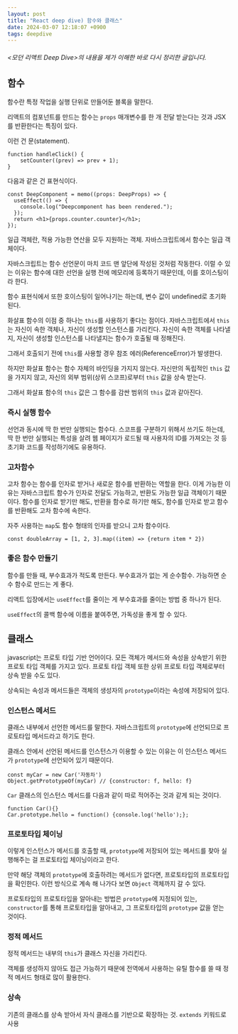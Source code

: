 ```yaml
---
layout: post
title: "React deep dive) 함수와 클래스"
date: 2024-03-07 12:18:07 +0900
tags: deepdive
---
```


###### \<모던 리액트 Deep Dive\>의 내용을 제가 이해한 바로 다시 정리한 글입니다.

## 함수

함수란 특정 작업을 실행 단위로 만들어둔 블록을 말한다.

리액트의 컴포넌트를 만드는 함수는 `props` 매개변수를 한 개 전달 받는다는 것과 JSX를 반환한다는 특징이 있다.

이런 건 문(statement).

```
function handleClick() {
    setCounter((prev) => prev + 1);
}
```

다음과 같은 건 표현식이다.

```
const DeepComponent = memo((props: DeepProps) => {
  useEffect(() => {
    console.log("Deepcomponent has been rendered.");
  });
  return <h1>{props.counter.counter}</h1>;
});
```

일급 객체란, 적용 가능한 연산을 모두 지원하는 객체. 자바스크립트에서 함수는 일급 객체이다.

자바스크립트는 함수 선언문이 마치 코드 맨 앞단에 작성된 것처럼 작동한다. 이럴 수 있는 이유는 함수에 대한 선언을 실행 전에 메모리에 등록하기 때문인데, 이를 호이스팅이라 한다.

함수 표현식에서 또한 호이스팅이 일어나기는 하는데, 변수 값이 undefined로 초기화된다.

화살표 함수의 이점 중 하나는 `this`를 사용하기 좋다는 점이다. 자바스크립트에서 `this`는 자신이 속한 객체나, 자신이 생성할 인스턴스를 가리킨다. 자신이 속한 객체를 나타낼지, 자신이 생성할 인스턴스를 나타낼지는 함수가 호출될 때 정해진다.

그래서 호출되기 전에 `this`를 사용할 경우 참조 에러(ReferenceError)가 발생한다.

하지만 화살표 함수는 함수 자체의 바인딩을 가지지 않는다. 자신만의 독립적인 `this` 값을 가지지 않고, 자신의 외부 범위(상위 스코프)로부터 `this` 값을 상속 받는다.

그래서 화살표 함수의 `this` 값은 그 함수를 감싼 범위의 `this` 값과 같아진다.

### 즉시 실행 함수

선언과 동시에 딱 한 번만 실행되는 함수다. 스코프를 구분하기 위해서 쓰기도 하는데, 딱 한 번만 실행되는 특성을 살려 웹 페이지가 로드될 때 사용자의 ID를 가져오는 것 등 초기화 코드를 작성하기에도 유용하다.

### 고차함수

고차 함수는 함수를 인자로 받거나 새로운 함수를 반환하는 역할을 한다. 이게 가능한 이유는 자바스크립트 함수가 인자로 전달도 가능하고, 반환도 가능한 일급 객체이기 때문이다. 함수를 인자로 받기만 해도, 반환을 함수로 하기만 해도, 함수를 인자로 받고 함수를 반환해도 고차 함수에 속한다.

자주 사용하는 `map`도 함수 형태의 인자를 받으니 고차 함수이다.

```
const doubleArray = [1, 2, 3].map((item) => {return item * 2})
```

### 좋은 함수 만들기

함수를 만들 때, 부수효과가 적도록 만든다. 부수효과가 없는 게 순수함수. 가능하면 순수 함수로 만드는 게 좋다.

리액트 입장에서는 `useEffect`를 줄이는 게 부수효과를 줄이는 방법 중 하나가 된다.

`useEffect`의 콜백 함수에 이름을 붙여주면, 가독성을 좋게 할 수 있다.

## 클래스

javascript는 프로토 타입 기반 언어이다. 모든 객체가 메서드와 속성을 상속받기 위한 프로토 타입 객체를 가지고 있다. 프로토 타입 객체 또한 상위 프로토 타입 객체로부터 상속 받을 수도 있다.

상속되는 속성과 메서드들은 객체의 생성자의 `prototype`이라는 속성에 저장되어 있다.

### 인스턴스 메서드

클래스 내부에서 선언한 메서드를 말한다. 자바스크립트의 `prototype`에 선언되므로 프로토타입 메서드라고 하기도 한다.

클래스 안에서 선언된 메서드를 인스턴스가 이용할 수 있는 이유는 이 인스턴스 메서드가 `prototype`에 선언되어 있기 때문이다.

```
const myCar = new Car('자동차')
Object.getPrototypeOf(myCar) // {constructor: f, hello: f}
```

`Car` 클래스의 인스턴스 메서드를 다음과 같이 따로 적어주는 것과 같게 되는 것이다.

```
function Car(){}
Car.prototype.hello = function() {console.log('hello');};
```

### 프로토타입 체이닝

이렇게 인스턴스가 메서드를 호출할 때, `prototype`에 저장되어 있는 메서드를 찾아 실행해주는 걸 프로토타입 체이닝이라고 한다.

만약 해당 객체의 `prototype`에 호출하려는 메서드가 없다면, 프로토타입의 프로토타입을 확인한다. 이런 방식으로 계속 해 나가다 보면 `Object` 객체까지 갈 수 있다.

프로토타입의 프로토타입을 알아내는 방법은 `prototype`에 지정되어 있는, `constructor`를 통해 프로토타입을 알아내고, 그 프로토타입의 `prototype` 값을 얻는 것이다.

### 정적 메서드

정적 메서드는 내부의 `this`가 클래스 자신을 가리킨다.

객체를 생성하지 않아도 접근 가능하기 때문에 전역에서 사용하는 유틸 함수를 쓸 때 정적 메서드 형태로 많이 활용한다.

### 상속

기존의 클래스를 상속 받아서 자식 클래스를 기반으로 확장하는 것. `extends` 키워드로 사용
